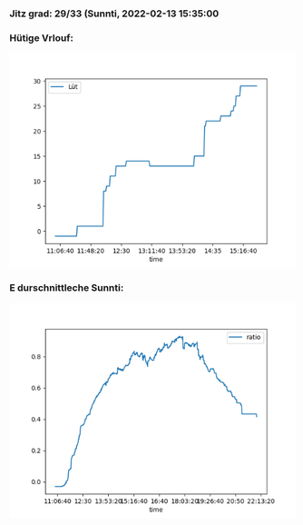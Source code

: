 ### Jitz grad: 29/33 (Sunnti, 2022-02-13 15:35:00

### Hütige Vrlouf:
![Graph](Today.png)

### E durschnittleche Sunnti:
![Graph](Sunnti.png)